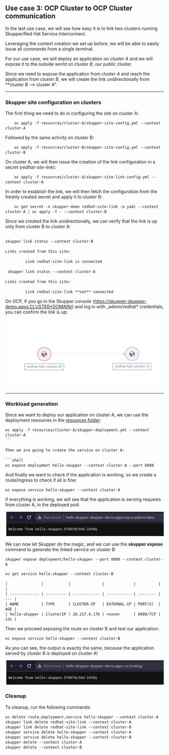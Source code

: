 ## Use case 3: OCP Cluster to OCP Cluster communication

In the last use case, we will see how easy it is to link two clusters running Skupper/Red Hat Service Interconnect.

Leveraging the context creation we set up before, we will be able to easily issue all commands from a single terminal.

For our use case, we will deploy an application on _cluster A_ and we will expose it to the outside world on _cluster B_, our public cluster.

Since we need to expose the application from _cluster A_ and reach the application from _cluster B_, we will create the link unidirectionally from \*\*cluster B --> cluster A".

---

### Skupper site configuration on clusters

The first thing we need to do is configuring the site on cluster A:

```shell
    oc apply -f resources/cluster-A/skupper-site-config.yml --context cluster-A
```

Followed by the same activity on cluster B:

```shell
    oc apply -f resources/cluster-B/skupper-site-config.yml --context cluster-B
```

On cluster A, we will then issue the creation of the link configuration in a secret (_redhat-site-link_):

```shell
    oc apply -f resources/cluster-A/skupper-site-link-config.yml --context cluster-A
```

In order to establish the link, we will then fetch the configuration from the freshly created secret and apply it to cluster B:

```shell
    oc get secret -n skupper-demo redhat-site-link -o yaml --context cluster-A | oc apply -f - --context cluster-B
```

Since we created the link unidirectionally, we can verify that the link is up only from cluster B to cluster A:

```shell

skupper link status --context cluster-B

Links created from this site:

         Link redhat-site-link is connected

 skupper link status --context cluster-A

Links created from this site:

         Link redhat-site-link **not** connected
```

On OCP, if you go in the Skupper console (https://skupper-skupper-demo.apps.CLUSTER*DOMAIN/) and log in with \_admin/redhat\* credentials, you can confirm the link is up:

![](../_assets/ocp-cluster-link.png)

---

### Workload generation

Since we want to deploy our application on cluster A, we can use the deployment resources in the [resources folder](./resources/cluster-A/):

````shell
oc apply -f resources/cluster-A/skupper-deployment.yml --context cluster-A
```

Then we are going to create the service on cluster A:

```shell
oc expose deployment hello-skupper --context cluster-A --port 8080
````

And finally we want to check if the application is working, so we create a route/ingress to check if all is fine:

```shell
oc expose service hello-skupper --context cluster-A
```

If everything is working, we will see that the application is serving requests from cluster A, in the deployed pod:

![](../_assets/cluster-A-hello-skupper.png)

We can now let Skupper do the magic, and we can use the **skupper expose** command to generate the linked service on cluster B:

```shell
skupper expose deployment/hello-skupper --port 8080 --context cluster-A
```

```shell
oc get service hello-skupper --context cluster-B

|               |           |              |             |          |     |
| ------------- | --------- | ------------ | ----------- | -------- | --- |
| NAME          | TYPE      | CLUSTER-IP   | EXTERNAL-IP | PORT(S)  | AGE |
| hello-skupper | ClusterIP | 10.217.4.176 | <none>      | 8080/TCP | 13s |
```

Then we proceed exposing the route on cluster B and test our application:

```shell
oc expose service hello-skupper --context cluster-B
```

As you can see, the output is exactly the same, because the application served by cluster B is deployed on cluster A!

![](../_assets/cluster-B-hello-skupper.png)

### Cleanup

To cleanup, run the following commands:

```shell
oc delete route,deployment,service hello-skupper --context cluster-A
skupper link delete redhat-site-link --context cluster-A
skupper link delete redhat-site-link --context cluster-B
skupper service delete hello-skupper --context cluster-A
skupper service delete hello-skupper --context cluster-B
skupper delete --context cluster-A
skupper delete --context cluster-B
```

